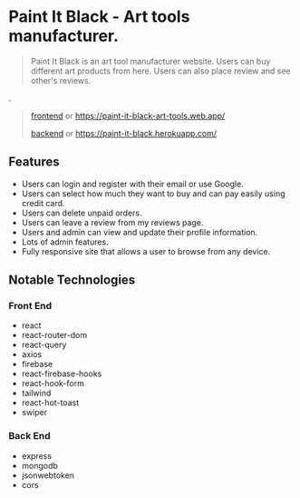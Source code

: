 # Paint It Black - Art tools manufacturer.

> Paint It Black is an art tool manufacturer website. Users can buy different art products from here. Users can also place review and see other's reviews.

.

> [frontend](https://paint-it-black-art-tools.web.app/)
> or https://paint-it-black-art-tools.web.app/
>
> [backend](https://paint-it-black.herokuapp.com/)
> or https://paint-it-black.herokuapp.com/

## Features

- Users can login and register with their email or use Google.
- Users can select how much they want to buy and can pay easily using credit card.
- Users can delete unpaid orders.
- Users can leave a review from my reviews page.
- Users and admin can view and update their profile information.
- Lots of admin features.
- Fully responsive site that allows a user to browse from any device.

## Notable Technologies

### Front End

- react
- react-router-dom
- react-query
- axios
- firebase
- react-firebase-hooks
- react-hook-form
- tailwind
- react-hot-toast
- swiper

### Back End

- express
- mongodb
- jsonwebtoken
- cors
